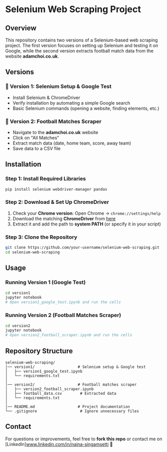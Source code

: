 # Selenium Web Scraping Project

## Overview
This repository contains two versions of a Selenium-based web scraping project. The first version focuses on setting up Selenium and testing it on Google, while the second version extracts football match data from the website **adamchoi.co.uk**.

## Versions
### 📌 Version 1: Selenium Setup & Google Test
- Install Selenium & ChromeDriver
- Verify installation by automating a simple Google search
- Basic Selenium commands (opening a website, finding elements, etc.)

### 📌 Version 2: Football Matches Scraper
- Navigate to the **adamchoi.co.uk** website
- Click on "All Matches"
- Extract match data (date, home team, score, away team)
- Save data to a CSV file

## Installation
### Step 1: Install Required Libraries
```bash
pip install selenium webdriver-manager pandas
```

### Step 2: Download & Set Up ChromeDriver
1. Check your **Chrome version**: Open Chrome → `chrome://settings/help`
2. Download the matching **ChromeDriver** from [here](https://googlechromelabs.github.io/chrome-for-testing/)
3. Extract it and add the path to **system PATH** (or specify it in your script)

### Step 3: Clone the Repository
```bash
git clone https://github.com/your-username/selenium-web-scraping.git
cd selenium-web-scraping
```

## Usage
### Running Version 1 (Google Test)
```bash
cd version1
jupyter notebook
# Open version1_google_test.ipynb and run the cells
```

### Running Version 2 (Football Matches Scraper)
```bash
cd version2
jupyter notebook
# Open version2_football_scraper.ipynb and run the cells
```

## Repository Structure
```
selenium-web-scraping/
│── version1/                   # Selenium setup & Google test
│   ├── version1_google_test.ipynb
│   └── requirements.txt
│
│── version2/                   # Football matches scraper
│   ├── version2_football_scraper.ipynb
│   ├── football_data.csv        # Extracted data
│   └── requirements.txt
│
│── README.md                   # Project documentation
└── .gitignore                   # Ignore unnecessary files
```

## Contact
For questions or improvements, feel free to **fork this repo** or contact me on [LinkedIn]www.linkedin.com/in/naina-singamsetti
 🚀

